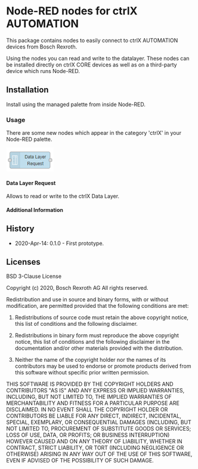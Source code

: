 # Node-RED nodes for ctrlX AUTOMATION

This package contains nodes to easily connect to ctrlX AUTOMATION devices from Bosch Rexroth.

Using the nodes you can read and write to the datalayer. These nodes can be installed directly on ctrlX CORE devices as well as on a third-party device which runs Node-RED.

## Installation

Install using the managed palette from inside Node-RED.

### Usage

There are some new nodes which appear in the category 'ctrlX' in your Node-RED palette.

![nodes.png](./doc/nodes.png)

#### Data Layer Request

Allows to read or write to the ctrlX Data Layer.

#### Additional Information

## History

- 2020-Apr-14: 0.1.0 - First prototype.

## Licenses

BSD 3-Clause License

Copyright (c) 2020, Bosch Rexroth AG
All rights reserved.

Redistribution and use in source and binary forms, with or without
modification, are permitted provided that the following conditions are met:

1. Redistributions of source code must retain the above copyright notice, this
   list of conditions and the following disclaimer.

2. Redistributions in binary form must reproduce the above copyright notice,
   this list of conditions and the following disclaimer in the documentation
   and/or other materials provided with the distribution.

3. Neither the name of the copyright holder nor the names of its
   contributors may be used to endorse or promote products derived from
   this software without specific prior written permission.

THIS SOFTWARE IS PROVIDED BY THE COPYRIGHT HOLDERS AND CONTRIBUTORS "AS IS"
AND ANY EXPRESS OR IMPLIED WARRANTIES, INCLUDING, BUT NOT LIMITED TO, THE
IMPLIED WARRANTIES OF MERCHANTABILITY AND FITNESS FOR A PARTICULAR PURPOSE ARE
DISCLAIMED. IN NO EVENT SHALL THE COPYRIGHT HOLDER OR CONTRIBUTORS BE LIABLE
FOR ANY DIRECT, INDIRECT, INCIDENTAL, SPECIAL, EXEMPLARY, OR CONSEQUENTIAL
DAMAGES (INCLUDING, BUT NOT LIMITED TO, PROCUREMENT OF SUBSTITUTE GOODS OR
SERVICES; LOSS OF USE, DATA, OR PROFITS; OR BUSINESS INTERRUPTION) HOWEVER
CAUSED AND ON ANY THEORY OF LIABILITY, WHETHER IN CONTRACT, STRICT LIABILITY,
OR TORT (INCLUDING NEGLIGENCE OR OTHERWISE) ARISING IN ANY WAY OUT OF THE USE
OF THIS SOFTWARE, EVEN IF ADVISED OF THE POSSIBILITY OF SUCH DAMAGE.
